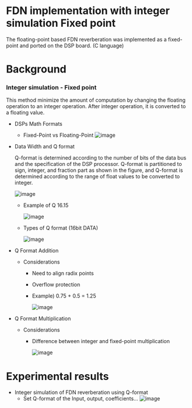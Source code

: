 # FDN implementation with integer simulation Fixed point

The floating-point based FDN reverberation was implemented as a fixed-point and ported on the DSP board. (C language)

# Background

### Integer simulation - Fixed point

This method minimize the amount of computation by changing the floating operation to an integer operation.
After integer operation, it is converted to a floating value.

* DSPs Math Formats 
  * Fixed-Point  vs Floating-Point
    ![image](https://user-images.githubusercontent.com/86009768/138582559-e83cd612-4442-46c0-9ea7-2c4a6f399d3b.png)
    
* Data Width and Q format 

  Q-format is determined according to the number of bits of the data bus and the specification of the DSP processor. Q-format is partitioned to sign, integer, and fraction part as shown in the figure, and Q-format is determined according to the range of float values to be converted to integer.

  ![image](https://user-images.githubusercontent.com/86009768/138582574-924723a7-9a5a-4c5c-817c-d8773b793891.png)
  
  * Example of Q 16.15  
    
    ![image](https://user-images.githubusercontent.com/86009768/138582581-96e5239a-2e17-4608-9005-f3a3c5c62ea0.png)
  
  * Types of Q format (16bit DATA)
  
    ![image](https://user-images.githubusercontent.com/86009768/138582596-97001c76-0419-4f10-b95b-022b2724225d.png)


* Q Format Addition
  * Considerations
    * Need to align radix points 
    * Overflow protection
    * Example) 0.75 + 0.5 = 1.25
    
      ![image](https://user-images.githubusercontent.com/86009768/138582614-c6057067-c0c5-4c8d-9d5b-c6c3f057b309.png)

* Q Format Multiplication
  * Considerations
    * Difference between integer and fixed-point multiplication
    
      ![image](https://user-images.githubusercontent.com/86009768/138582658-cb6bef15-53cb-4d18-b2b2-867aafb726a9.png)

# Experimental results

* Integer simulation of FDN reverberation using Q-format
  * Set Q-format of the Input, output, coefficients…
    ![image](https://user-images.githubusercontent.com/86009768/138683890-1501c29d-3b5b-46c2-9c68-164607cffc53.png)


